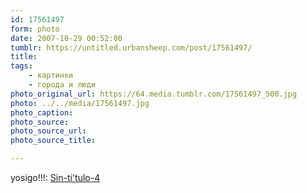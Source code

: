 ```yaml
---
id: 17561497
form: photo
date: 2007-10-29 00:52:00
tumblr: https://untitled.urbansheep.com/post/17561497/
title:
tags:
    - картинки
    - города и люди
photo_original_url: https://64.media.tumblr.com/17561497_500.jpg
photo: ../../media/17561497.jpg
photo_caption:
photo_source:
photo_source_url:
photo_source_title:

---
```


<p>yosigo!!!: <a href="http://flickr.com/photos/yosigo/126271047/">Sin-ti'tulo-4</a></p>
